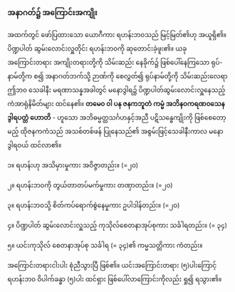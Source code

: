 ### အနာဂတ်၌ အကြောင်းအကျိုး

အထက်တွင် ဖော်ပြထားသော ယောဂီကား ရဟန်းဘ၀သည် မြင့်မြတ်၏ဟု အယူရှိ၏။ ပိဏ္ဍပါတ်
ဆွမ်းလောင်းလှူတိုင်း ရဟန်းဘ၀ကို ဆုတောင်းခဲ့ဖူး၏။ ယခု အကြောင်းတရား အကျိုးတရားတို့ကို သိမ်းဆည်း
နေခိုက်၌ ဖြစ်ပေါ်နေကြသော ရုပ်-နာမ်တို့က စ၍ အနာဂတ်ဘက်သို့ ဉာဏ်ကို စေလွှတ်၍ ရုပ်နာမ်တို့ကို
သိမ်းဆည်းလေရာ ဤဘ၀ သေခါနီး မရဏာသန္နအခါတွင် မနောဒွါရ၌ ပိဏ္ဍပါတ်ဆွမ်းလောင်းလှူနေသည့်
ကံအာရုံနိမိတ်များ ထင်နေ၏။ **တမေ၀ ဝါ ပန ဇနကဘူတံ ကမ္မံ အဘိန၀ကရဏ၀သေန ဒွါရပတ္တံ ဟောတိ** -
ဟူသော အဘိဓမ္မတ္ထသင်္ဂဟနှင့်အညီ ပဋိသန္ဓေကျိုးကို ဖြစ်စေတော့မည့် ထိုဇနကကံသည် အသစ်တစ်ဖန်
ပြုနေသည်၏ အစွမ်းဖြင့်သေခါနီးကာလ မနောဒွါရဝယ် ထင်လာ၏။

၁။ ရဟန်းဟု အသိမှားမှုကား အဝိဇ္ဇာတည်း။ (=၂၀)

၂။ ရဟန်းဘ၀ကို တွယ်တာတပ်မက်မှုကား တဏှာတည်း။ (=၂၀)

၃။ ရဟန်းဘ၀သို့ စိတ်ကပ်ရောက်စွဲနေမှုကား ဥပါဒါန်တည်း။ (=၂၀)

၄။ ပိဏ္ဍပါတ် ဆွမ်းလောင်းလှူသည့် ကုသိုလ်စေတနာအုပ်စုကား သင်္ခါရတည်း။ (= ၃၄)

၅။ ယင်းကုသိုလ် စေတနာအုပ်စု သင်္ခါရ (= ၃၄)၏ ကမ္မသတ္တိကား ကံတည်း။

အကြောင်းတရားငါးပါး စုံညီသွားပြီ ဖြစ်၏။ ယင်းအကြောင်းတရား (၅)ပါးကြောင့် ရဟန်းဘ၀ ဝိပါက်ခန္ဓာ
(၅)ပါး ထင်ရှား ဖြစ်ပေါ်လာကြောင်းကိုလည်း ရှု၍ ရသွား၏။
